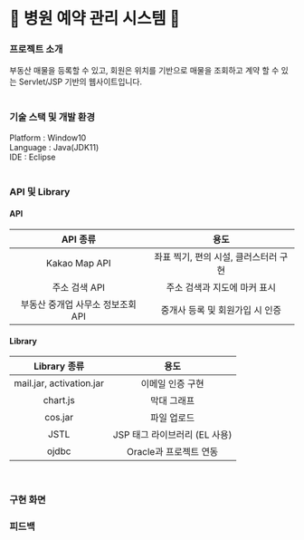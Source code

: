 # 🏥 병원 예약 관리 시스템 📆
### 프로젝트 소개
부동산 매물을 등록할 수 있고, 회원은 위치를 기반으로 매물을 조회하고 계약 할 수 있는 Servlet/JSP 기반의 웹사이트입니다.<br>
<br>
### 기술 스택 및 개발 환경
Platform : Window10 <br>
Language : Java(JDK11) <br>
IDE : Eclipse <br> <br>

### API 및 Library
#### API

|API 종류|용도|
|:---:|:---:|
|Kakao Map API|좌표 찍기, 편의 시설, 클러스터러 구현|
|주소 검색 API|주소 검색과 지도에 마커 표시|
|부동산 중개업 사무소 정보조회 API|중개사 등록 및 회원가입 시 인증|

#### Library

|Library 종류|용도|
|:---:|:---:|
|mail.jar, activation.jar|이메일 인증 구현|
|chart.js|막대 그래프|
|cos.jar|파일 업로드|
|JSTL|JSP 태그 라이브러리 (EL 사용)|
|ojdbc|Oracle과 프로젝트 연동|

<br>

### 구현 화면
### 피드백




